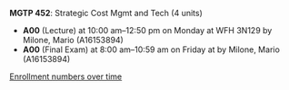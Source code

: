 **MGTP 452**: Strategic Cost Mgmt and Tech (4 units)

- **A00** (Lecture) at 10:00 am–12:50 pm on Monday at WFH 3N129 by Milone, Mario (A16153894)
- **A00** (Final Exam) at 8:00 am–10:59 am on Friday at   by Milone, Mario (A16153894)

[Enrollment numbers over time](./MGTP452.tsv)
